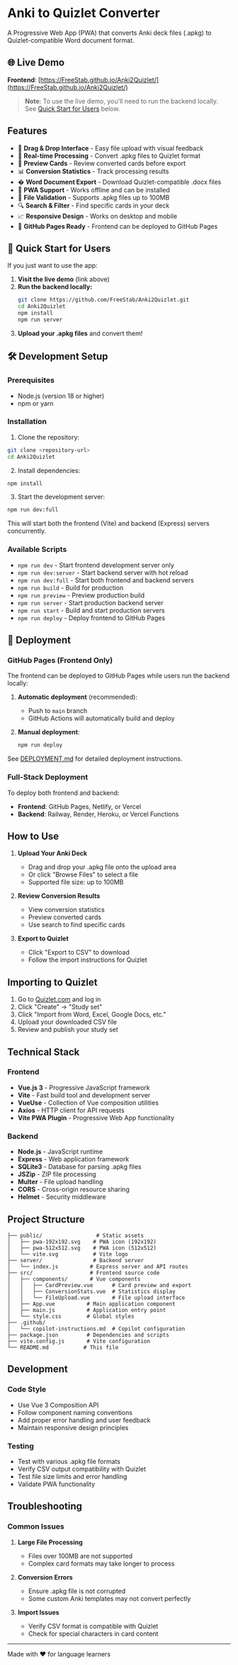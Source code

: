 # Anki to Quizlet Converter

A Progressive Web App (PWA) that converts Anki deck files (.apkg) to Quizlet-compatible Word document format.

## 🌐 Live Demo

**Frontend**: [https://FreeStab.github.io/Anki2Quizlet/](https://FreeStab.github.io/Anki2Quizlet/)

> **Note**: To use the live demo, you'll need to run the backend locally. See [Quick Start for Users](#quick-start-for-users) below.

## Features

- 📁 **Drag & Drop Interface** - Easy file upload with visual feedback
- 🔄 **Real-time Processing** - Convert .apkg files to Quizlet format
- 👀 **Preview Cards** - Review converted cards before export
- 📊 **Conversion Statistics** - Track processing results
- � **Word Document Export** - Download Quizlet-compatible .docx files
- 📱 **PWA Support** - Works offline and can be installed
- 🎯 **File Validation** - Supports .apkg files up to 100MB
- 🔍 **Search & Filter** - Find specific cards in your deck
- 📈 **Responsive Design** - Works on desktop and mobile
- 🚀 **GitHub Pages Ready** - Frontend can be deployed to GitHub Pages

## 🚀 Quick Start for Users

If you just want to use the app:

1. **Visit the live demo** (link above)
2. **Run the backend locally:**
   ```bash
   git clone https://github.com/FreeStab/Anki2Quizlet.git
   cd Anki2Quizlet
   npm install
   npm run server
   ```
3. **Upload your .apkg files** and convert them!

## 🛠️ Development Setup

### Prerequisites

- Node.js (version 18 or higher)
- npm or yarn

### Installation

1. Clone the repository:

```bash
git clone <repository-url>
cd Anki2Quizlet
```

2. Install dependencies:

```bash
npm install
```

3. Start the development server:

```bash
npm run dev:full
```

This will start both the frontend (Vite) and backend (Express) servers concurrently.

### Available Scripts

- `npm run dev` - Start frontend development server only
- `npm run dev:server` - Start backend server with hot reload
- `npm run dev:full` - Start both frontend and backend servers
- `npm run build` - Build for production
- `npm run preview` - Preview production build
- `npm run server` - Start production backend server
- `npm run start` - Build and start production servers
- `npm run deploy` - Deploy frontend to GitHub Pages

## 🚀 Deployment

### GitHub Pages (Frontend Only)

The frontend can be deployed to GitHub Pages while users run the backend locally:

1. **Automatic deployment** (recommended):

   - Push to `main` branch
   - GitHub Actions will automatically build and deploy

2. **Manual deployment**:
   ```bash
   npm run deploy
   ```

See [DEPLOYMENT.md](./DEPLOYMENT.md) for detailed deployment instructions.

### Full-Stack Deployment

To deploy both frontend and backend:

- **Frontend**: GitHub Pages, Netlify, or Vercel
- **Backend**: Railway, Render, Heroku, or Vercel Functions

## How to Use

1. **Upload Your Anki Deck**

   - Drag and drop your .apkg file onto the upload area
   - Or click "Browse Files" to select a file
   - Supported file size: up to 100MB

2. **Review Conversion Results**

   - View conversion statistics
   - Preview converted cards
   - Use search to find specific cards

3. **Export to Quizlet**
   - Click "Export to CSV" to download
   - Follow the import instructions for Quizlet

## Importing to Quizlet

1. Go to [Quizlet.com](https://quizlet.com) and log in
2. Click "Create" → "Study set"
3. Click "Import from Word, Excel, Google Docs, etc."
4. Upload your downloaded CSV file
5. Review and publish your study set

## Technical Stack

### Frontend

- **Vue.js 3** - Progressive JavaScript framework
- **Vite** - Fast build tool and development server
- **VueUse** - Collection of Vue composition utilities
- **Axios** - HTTP client for API requests
- **Vite PWA Plugin** - Progressive Web App functionality

### Backend

- **Node.js** - JavaScript runtime
- **Express** - Web application framework
- **SQLite3** - Database for parsing .apkg files
- **JSZip** - ZIP file processing
- **Multer** - File upload handling
- **CORS** - Cross-origin resource sharing
- **Helmet** - Security middleware

## Project Structure

```
├── public/                 # Static assets
│   ├── pwa-192x192.svg    # PWA icon (192x192)
│   ├── pwa-512x512.svg    # PWA icon (512x512)
│   └── vite.svg           # Vite logo
├── server/                # Backend server
│   └── index.js          # Express server and API routes
├── src/                  # Frontend source code
│   ├── components/       # Vue components
│   │   ├── CardPreview.vue      # Card preview and export
│   │   ├── ConversionStats.vue  # Statistics display
│   │   └── FileUpload.vue       # File upload interface
│   ├── App.vue          # Main application component
│   ├── main.js          # Application entry point
│   └── style.css        # Global styles
├── .github/
│   └── copilot-instructions.md  # Copilot configuration
├── package.json         # Dependencies and scripts
├── vite.config.js       # Vite configuration
└── README.md           # This file
```

## Development

### Code Style

- Use Vue 3 Composition API
- Follow component naming conventions
- Add proper error handling and user feedback
- Maintain responsive design principles

### Testing

- Test with various .apkg file formats
- Verify CSV output compatibility with Quizlet
- Test file size limits and error handling
- Validate PWA functionality

## Troubleshooting

### Common Issues

1. **Large File Processing**

   - Files over 100MB are not supported
   - Complex card formats may take longer to process

2. **Conversion Errors**

   - Ensure .apkg file is not corrupted
   - Some custom Anki templates may not convert perfectly

3. **Import Issues**
   - Verify CSV format is compatible with Quizlet
   - Check for special characters in card content

---

Made with ❤️ for language learners
